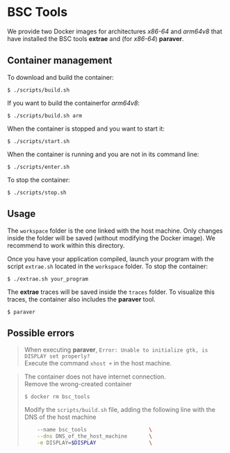# BSC Tools
We provide two Docker images for architectures *x86-64* and *arm64v8* that have installed the BSC tools **extrae** and (for *x86-64*) **paraver**.
## Container management
To download and build the container:
```console
$ ./scripts/build.sh
```
If you want to build the containerfor *arm64v8*:
```console
$ ./scripts/build.sh arm
```
When the container is stopped and you want to start it:
```console
$ ./scripts/start.sh
```
When the container is running and you are not in its command line:
```console
$ ./scripts/enter.sh
```
To stop the container:
```console
$ ./scripts/stop.sh
```

## Usage
The `workspace` folder is the one linked with the host machine. Only changes inside the folder will be saved (without modifying the Docker image). We recommend to work within this directory. 

Once you have your application compiled, launch your program with the script `extrae.sh` located in the `workspace` folder. 
To stop the container:
```console
$ ./extrae.sh your_program
```
The **extrae** traces will be saved inside the `traces` folder. To visualize this traces, the container also includes the **paraver** tool. 
```console
$ paraver
```
## Possible errors
> When executing **paraver**, `Error: Unable to initialize gtk, is DISPLAY set properly?`<br>
> Execute the command `xhost +` in the host machine.

> The container does not have internet connection.<br>
> Remove the wrong-created container
> ```console
> $ docker rm bsc_tools
> ```
> Modify the `scripts/build.sh` file, adding the following line with the DNS of the host machine
> ```bash
>     --name bsc_tools                    \
>     --dns DNS_of_the_host_machine       \
>     -e DISPLAY=$DISPLAY                 \
> ```